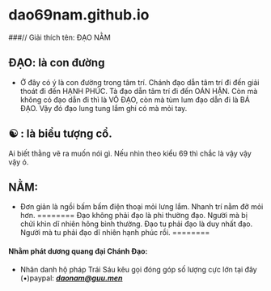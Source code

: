 # dao69nam.github.io
###// Giải thích tên: ĐẠO NẰM 
## ĐẠO: là con đường
- Ở đây có ý là con đường trong tâm trí. Chánh đạo dẫn tâm trí đi đến giải thoát đi đến HẠNH PHÚC. Tà đạo dẫn tâm trí đi đến OÁN HẬN. Còn mà không có đạo dẫn đi thì là VÔ ĐẠO, còn mà tùm lum đạo dẫn đi là BÁ ĐẠO. Vậy đó đạo lung tung lắm ghi có mà mỏi tay. 
## ☯ : là biểu tượng cổ. 
Ai biết thằng vẽ ra muốn nói gì. Nếu nhìn theo kiểu 69 thì chắc là vậy vậy vậy ó. 
## NẰM:
- Đơn giản là ngồi bấm bấm điện thoại mỏi lưng lắm. Nhanh trí nằm đỡ mỏi hơn. 
======== 
Đạo không phải đạo là phi thường đạo. 
Người mà bị chửi khìn dĩ nhiên hông bình thường. 
Đạo tu phải đạo là duy nhất đạo. 
Người mà tu phải đạo dĩ nhiên hạnh phúc rồi. 
========
#### Nhằm phát dương quang đại Chánh Đạo:
- Nhân danh hộ pháp Trái Sáu kêu gọi đóng góp số lượng cực lớn tại đây
(•)paypal: ***daonam@guu.men***
